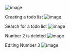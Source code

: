 ![image](https://github.com/stefanborcia/ToDoList/assets/98278002/5a16ae9c-e374-477a-be51-f610ec23552c)

Creating a todo list
![image](https://github.com/stefanborcia/ToDoList/assets/98278002/500c548d-7504-471b-9f58-ef039b8717a2)

Search for a todo list
![image](https://github.com/stefanborcia/ToDoList/assets/98278002/d3163194-57ce-436b-b803-dbbded026a74)

Number 2 is deleted
![image](https://github.com/stefanborcia/ToDoList/assets/98278002/0951a1d9-ad2f-4630-aa45-d7dba63a5480)

Editing Number 3 
![image](https://github.com/stefanborcia/ToDoList/assets/98278002/71fddf6e-2fd9-41f7-844f-ab64c1d1ac03)




